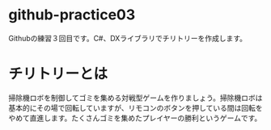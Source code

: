 # github-practice03
Githubの練習３回目です。C#、DXライブラリでチリトリーを作成します。

# チリトリーとは
掃除機ロボを制御してゴミを集める対戦型ゲームを作りましょう。掃除機ロボは基本的にその場で回転していますが、リモコンのボタンを押している間は回転をやめて直進します。たくさんゴミを集めたプレイヤーの勝利というゲームです。
